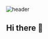 ![header](https://capsule-render.vercel.app/api?type=waving&color=auto&height=300&section=header&text=Hello,%20World!&fontSize=90)
## Hi there 👋



<!--
**Jeon-Jiho/Jeon-jiho** is a ✨ _special_ ✨ repository because its `README.md` (this file) appears on your GitHub profile.

Here are some ideas to get you started:

- 🔭 I’m currently working on ...
- 🌱 I’m currently learning ...
- 👯 I’m looking to collaborate on ...
- 🤔 I’m looking for help with ...
- 💬 Ask me about ...
- 📫 How to reach me: ...
- 😄 Pronouns: ...
- ⚡ Fun fact: ...
-->

